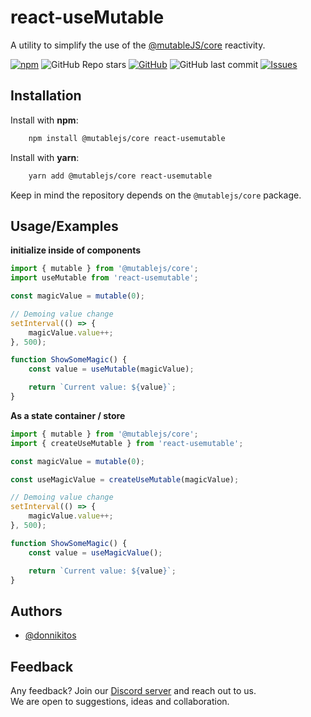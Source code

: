 # react-useMutable

A utility to simplify the use of the [@mutableJS/core](https://www.npmjs.com/package/@mutablejs/core) reactivity.

[![npm](https://img.shields.io/npm/dt/mjs-router?style=for-the-badge)](https://www.npmjs.com/package/mjs-router) ![GitHub Repo stars](https://img.shields.io/github/stars/mjs-router?label=GitHub%20Stars&style=for-the-badge) [![GitHub](https://img.shields.io/github/license/mjs-router?color=blue&style=for-the-badge)](https://github.com/mjs-router/blob/master/LICENSE)
![GitHub last commit](https://img.shields.io/github/last-commit/mjs-router?style=for-the-badge) [![Issues](https://img.shields.io/github/issues/mjs-router?style=for-the-badge)](https://github.com/mjs-router/issues)

## Installation

Install with **npm**:

```bash
    npm install @mutablejs/core react-usemutable
```

Install with **yarn**:

```bash
    yarn add @mutablejs/core react-usemutable
```

Keep in mind the repository depends on the `@mutablejs/core` package.

## Usage/Examples

**initialize inside of components**

```typescript
import { mutable } from '@mutablejs/core';
import useMutable from 'react-usemutable';

const magicValue = mutable(0);

// Demoing value change
setInterval(() => {
	magicValue.value++;
}, 500);

function ShowSomeMagic() {
	const value = useMutable(magicValue);

	return `Current value: ${value}`;
}
```

**As a state container / store**

```typescript
import { mutable } from '@mutablejs/core';
import { createUseMutable } from 'react-usemutable';

const magicValue = mutable(0);

const useMagicValue = createUseMutable(magicValue);

// Demoing value change
setInterval(() => {
	magicValue.value++;
}, 500);

function ShowSomeMagic() {
	const value = useMagicValue();

	return `Current value: ${value}`;
}
```

## Authors

-   [@donnikitos](https://www.github.com/donnikitos)

## Feedback

Any feedback? Join our [Discord server](https://discord.gg/gNdgy8uS3R) and reach out to us.\
We are open to suggestions, ideas and collaboration.
